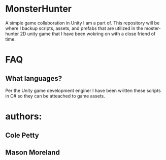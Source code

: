 # MonsterHunter
A simple game collaboration in Unity I am a part of. This repository will be where I backup scripts, assets, and prefabs that are utilized in the moster-hunter 2D unity game that I have been wokring on with a close friend of time. 

# FAQ
## What languages?
Per the Unity game development enginer I have been written these scripts in C# so they can be atteached to game assets. 

# authors:
## Cole Petty
## Mason Moreland
